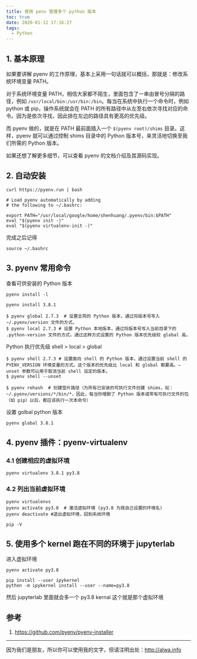 ```yaml
---
title: 使用 penv 管理多个 python 版本
toc: true
date: 2020-01-12 17:16:27
tags:
  - Python
---
```


## 1. 基本原理
如果要讲解 pyenv 的工作原理，基本上采用一句话就可以概括，那就是：修改系统环境变量 PATH。

对于系统环境变量 PATH，相信大家都不陌生，里面包含了一串由冒号分隔的路径，例如 `/usr/local/bin:/usr/bin:/bin`。每当在系统中执行一个命令时，例如 python 或 pip，操作系统就会在 PATH 的所有路径中从左至右依次寻找对应的命令。因为是依次寻找，因此排在左边的路径具有更高的优先级。

而 pyenv 做的，就是在 PATH 最前面插入一个 `$(pyenv root)/shims` 目录。这样，pyenv 就可以通过控制 shims 目录中的 Python 版本号，来灵活地切换至我们所需的 Python 版本。

如果还想了解更多细节，可以查看 pyenv 的文档介绍及其源码实现。

<!-- more -->

## 2. 自动安装
```
curl https://pyenv.run | bash
```


```
# Load pyenv automatically by adding
# the following to ~/.bashrc:

export PATH="/usr/local/google/home/shenhuang/.pyenv/bin:$PATH"
eval "$(pyenv init -)"
eval "$(pyenv virtualenv-init -)"
```


完成之后记得
```
source ~/.bashrc
```


## 3. pyenv 常用命令


查看可供安装的 Python 版本
```
pyenv install -l

pyenv install 3.8.1 
```

```
$ pyenv global 2.7.3  # 设置全局的 Python 版本，通过将版本号写入 ~/.pyenv/version 文件的方式。
$ pyenv local 2.7.3 # 设置 Python 本地版本，通过将版本号写入当前目录下的 .python-version 文件的方式。通过这种方式设置的 Python 版本优先级较 global 高。
```

Python 执行优先级
shell > local > global


```
$ pyenv shell 2.7.3 # 设置面向 shell 的 Python 版本，通过设置当前 shell 的 PYENV_VERSION 环境变量的方式。这个版本的优先级比 local 和 global 都要高。–unset 参数可以用于取消当前 shell 设定的版本。
$ pyenv shell --unset

$ pyenv rehash  # 创建垫片路径（为所有已安装的可执行文件创建 shims，如：~/.pyenv/versions/*/bin/*，因此，每当你增删了 Python 版本或带有可执行文件的包（如 pip）以后，都应该执行一次本命令）
```

设置 golbal python 版本
```
pyenv global 3.8.1

```

## 4. pyenv 插件：pyenv-virtualenv

### 4.1 创建相应的虚拟环境

```
pyenv virtualenv 3.8.1 py3.8
```

### 4.2 列出当前虚拟环境
```
pyenv virtualenvs
pyenv activate py3.8  # 激活虚拟环境 (py3.8 为我自己设置的环境名)
pyenv deactivate #退出虚拟环境，回到系统环境
```


```
pip -V
```

## 5. 使用多个 kernel 跑在不同的环境于 jupyterlab

进入虚拟环境

```
pyenv activate py3.8
```
```
pip install --user ipykernel
python -m ipykernel install --user --name=py3.8
```

然后 jupyterlab 里面就会多一个 py3.8 kernal 这个就是那个虚拟环境

## 参考
1. https://github.com/pyenv/pyenv-installer

---

因为我们是朋友，所以你可以使用我的文字，但请注明出处：http://alwa.info
